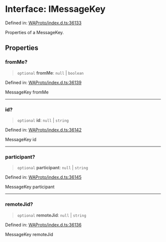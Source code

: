 # Interface: IMessageKey

Defined in: [WAProto/index.d.ts:36133](https://github.com/Fokusdotid/bail/blob/3856b89f13bbe82f2e10396a28cd4ef2089de845/WAProto/index.d.ts#L36133)

Properties of a MessageKey.

## Properties

### fromMe?

> `optional` **fromMe**: `null` \| `boolean`

Defined in: [WAProto/index.d.ts:36139](https://github.com/Fokusdotid/bail/blob/3856b89f13bbe82f2e10396a28cd4ef2089de845/WAProto/index.d.ts#L36139)

MessageKey fromMe

***

### id?

> `optional` **id**: `null` \| `string`

Defined in: [WAProto/index.d.ts:36142](https://github.com/Fokusdotid/bail/blob/3856b89f13bbe82f2e10396a28cd4ef2089de845/WAProto/index.d.ts#L36142)

MessageKey id

***

### participant?

> `optional` **participant**: `null` \| `string`

Defined in: [WAProto/index.d.ts:36145](https://github.com/Fokusdotid/bail/blob/3856b89f13bbe82f2e10396a28cd4ef2089de845/WAProto/index.d.ts#L36145)

MessageKey participant

***

### remoteJid?

> `optional` **remoteJid**: `null` \| `string`

Defined in: [WAProto/index.d.ts:36136](https://github.com/Fokusdotid/bail/blob/3856b89f13bbe82f2e10396a28cd4ef2089de845/WAProto/index.d.ts#L36136)

MessageKey remoteJid
